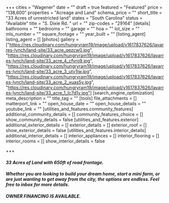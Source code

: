 +++
cities = "Wagener"
date = ""
draft = true
featured = "Featured"
price = "138,600"
properties = "Acreage and Land"
schema_price = ""
short_title = "33 Acres of unrestricted land"
states = "South Carolina"
status = "Available"
title = "S. Dixie Rd. "
url = ""
zip-codes = "29164"
[details]
bathrooms = ""
bedrooms = ""
garage = ""
hoa = ""
lot_size = ""
mls_number = ""
square_footage = ""
year_built = ""
[listing_agent]
listing_agent = []
[photos]
gallery = ["https://res.cloudinary.com/hungryram19/image/upload/v1617837626/lavarres-lynch/land-site/33_acre_qezcw0.jpg", "https://res.cloudinary.com/hungryram19/image/upload/v1617837626/lavarres-lynch/land-site/33_acre_4_cfyro9.jpg", "https://res.cloudinary.com/hungryram19/image/upload/v1617837626/lavarres-lynch/land-site/33_acre_3_utv1lw.jpg", "https://res.cloudinary.com/hungryram19/image/upload/v1617837626/lavarres-lynch/land-site/33_acre_2_xuas5y.jpg", "https://res.cloudinary.com/hungryram19/image/upload/v1617837626/lavarres-lynch/land-site/33_acre_1_lc7d1v.jpg"]
[search_engine_optimization]
meta_description = ""
title_tag = ""
[tools]
file_attachments = []
matterport_link = ""
open_house_date = ""
open_house_details = ""
youtube_link = ""
[utilities_and_features.community_features]
additional_community_details = []
community_features_choice = []
show_community_details = false
[utilities_and_features.exterior]
additional_exterior_details = []
exterior_details = []
exterior_roof = []
show_exterior_details = false
[utilities_and_features.interior_details]
additional_interior_details = []
interior_appliances = []
interior_flooring = []
interior_rooms = []
show_interior_details = false

+++
#### **_33 Acres of Land with 650ft of road frontage._** 

#### **_Whether you are looking to build your dream home, start a mini farm, or are just wanting to get away from the city, the options are endless. Feel free to inbox for more details._** 

#### **_OWNER FINANCING IS AVAILABLE._**